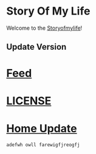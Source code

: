 # Story Of My Life
Welcome to the [Storyofmylife](https://samuelbetio.github.io/storyofmylife/)!

## Update Version
# [Feed](https://github.com/samuelbetio/storyofmylife/edit/master/feed.xml)
# [LICENSE](https://github.com/samuelbetio/storyofmylife/edit/master/LICENSE)
# [Home Update](https://github.com/samuelbetio/storyofmylife/edit/master/index.html)

```bash
adefwh owll farewigfjreogfj
```
